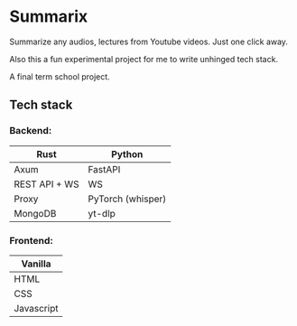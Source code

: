 # Summarix

Summarize any audios, lectures from Youtube videos. Just one click away.

Also this a fun experimental project for me to write unhinged tech stack.

A final term school project.

## Tech stack

### Backend:

| Rust          | Python            |
| ------------- | ----------------- |
| Axum          | FastAPI           |
| REST API + WS | WS                |
| Proxy         | PyTorch (whisper) |
| MongoDB       | yt-dlp            |

### Frontend:

| Vanilla    |
| ---------- |
| HTML       |
| CSS        |
| Javascript |
